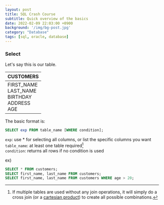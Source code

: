 ```yaml
---
layout: post
title: SQL Crash Course
subtitle: Quick overview of the basics
date: 2022-02-09 22:03:00 +0900
background: '/img/bg-post.jpg'
category: "Database"
tags: [sql, oracle, database]
---
```


### Select

Let's say this is our table.

| CUSTOMERS |
| --- |
| FIRST_NAME<br>LAST_NAME<br>BIRTHDAY<br>ADDRESS<br>AGE |


The basic format is:
```sql
SELECT exp FROM table_name [WHERE condition];
```

`exp`: use * for selecting all columns, or list the specific columns you want  
`table_name`: at least one table required[^1]  
`condition`: returns all rows if no condition is used

ex)
```sql
SELECT * FROM customers;
SELECT first_name, last_name FROM customers;
SELECT first_name, last_name FROM customers WHERE age > 20;
```


[^1]: If multiple tables are used without any join operations, it will simply do a cross join (or a [cartesian product](https://en.wikipedia.org/wiki/Cartesian_product)) to create all possible combinations.
